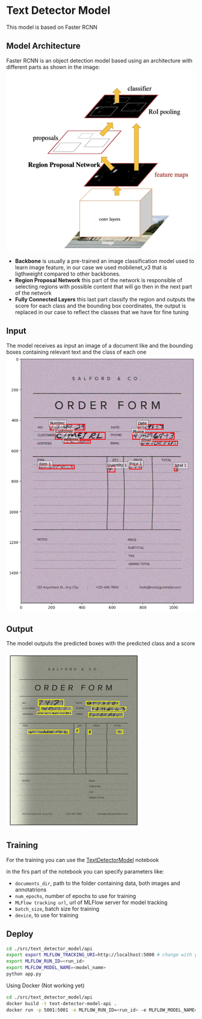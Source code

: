 # Text Detector Model

This model is based on Faster RCNN

## Model Architecture
Faster RCNN is an object detection model based using an architecture with different parts as shown in the image:
![Faster R-CNN Architecture](../../images/Faster-RCNN_architecture.webp)

- <b>Backbone</b> is usually a pre-trained an image classification model used to learn image feature, in our case we used mobilenet_v3 that is ligthweight compared to other backbones.
- <b>Region Proposal Network</b> this part of the network is responsible of selecting regions with possible content that will go then in the next part of the network
- <b>Fully Connected Layers</b> this last part classify the region and outputs the score for each class and the bounding box coordinates, the output is replaced in our case to reflect the classes that we have for fine tuning


## Input
The model receives as input an image of a document like and the bounding boxes containing relevant text and the class of each one
![Example Input](../../images/detector_input_example.png)

## Output
The model outputs the predicted boxes with the predicted class and a score

![Example Output](../../images/detector_output_example.png)

## Training
For the training you can use the [TextDetectorModel](../../notebooks/TextDetectorModel.ipynb) notebook

in the firs part of the notebook you can specify parameters like:
- `documents_dir`, path to the folder containing data, both images and annotatrions
- `num_epochs`, number of epochs to use for training
- `MLFlow tracking url`, url of MLFlow server for model tracking
- `batch_size`, batch size for training
- `device`, to use for training

## Deploy

```bash
cd ./src/text_detector_model/api
export export MLFLOW_TRACKING_URI=http://localhost:5000 # change with your mlflow URI
export MLFLOW_RUN_ID=<run_id>
export MLFLOW_MODEL_NAME=<model_name>
python app.py
```

Using Docker (Not working yet)
```bash
cd ./src/text_detector_model/api
docker build -t text-detector-model-api .
docker run -p 5001:5001 -e MLFLOW_RUN_ID=<run_id> -e MLFLOW_MODEL_NAME=<model_name> text-detector-model-api
```